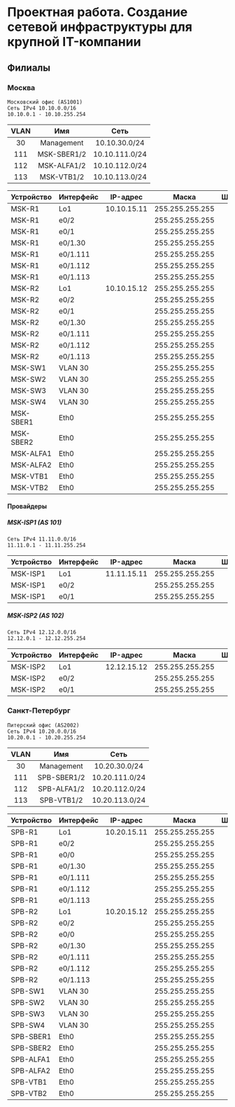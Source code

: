 # Проектная работа. Создание сетевой инфраструктуры для крупной IT-компании
## Филиалы
### Москва
```
Московский офис (AS1001)
Сеть IPv4 10.10.0.0/16
10.10.0.1 - 10.10.255.254
```
|    VLAN    |     Имя     |      Сеть     |
|:----------:|:-----------:|:-------------:|
|     30     | Management  | 10.10.30.0/24 |
|     111    | MSK-SBER1/2 | 10.10.111.0/24|
|     112    | MSK-ALFA1/2 | 10.10.112.0/24|
|     113    | MSK-VTB1/2  | 10.10.113.0/24|

|  Устройство  |  Интерфейс |   IP-адрес    |      Маска      |    Шлюз    |
|--------------|------------|---------------|-----------------|------------|
| MSK-R1       |    Lo1     | 10.10.15.11   | 255.255.255.255 |            |
| MSK-R1       |    e0/2    |               | 255.255.255.255 |            |
| MSK-R1       |    e0/1    |               | 255.255.255.255 |            |
| MSK-R1       |  e0/1.30   |               | 255.255.255.255 |            |
| MSK-R1       |  e0/1.111  |               | 255.255.255.255 |            |
| MSK-R1       |  e0/1.112  |               | 255.255.255.255 |            |
| MSK-R1       |  e0/1.113  |               | 255.255.255.255 |            |
| MSK-R2       |    Lo1     | 10.10.15.12   | 255.255.255.255 |            |
| MSK-R2       |    e0/2    |               | 255.255.255.255 |            |
| MSK-R2       |    e0/1    |               | 255.255.255.255 |            |
| MSK-R2       |  e0/1.30   |               | 255.255.255.255 |            |
| MSK-R2       |  e0/1.111  |               | 255.255.255.255 |            |
| MSK-R2       |  e0/1.112  |               | 255.255.255.255 |            |
| MSK-R2       |  e0/1.113  |               | 255.255.255.255 |            |
| MSK-SW1      |   VLAN 30  |               | 255.255.255.255 |            |
| MSK-SW2      |   VLAN 30  |               | 255.255.255.255 |            |
| MSK-SW3      |   VLAN 30  |               | 255.255.255.255 |            |
| MSK-SW4      |   VLAN 30  |               | 255.255.255.255 |            |
| MSK-SBER1    |   Eth0     |               | 255.255.255.255 |            |
| MSK-SBER2    |   Eth0     |               | 255.255.255.255 |            |
| MSK-ALFA1    |   Eth0     |               | 255.255.255.255 |            |
| MSK-ALFA2    |   Eth0     |               | 255.255.255.255 |            |
| MSK-VTB1     |   Eth0     |               | 255.255.255.255 |            |
| MSK-VTB2     |   Eth0     |               | 255.255.255.255 |            |

#### Провайдеры
##### MSK-ISP1 (AS 101)
```
Сеть IPv4 11.11.0.0/16
11.11.0.1 - 11.11.255.254
```
|  Устройство  |  Интерфейс |   IP-адрес    |      Маска      |    Шлюз    |
|--------------|------------|---------------|-----------------|------------|
| MSK-ISP1     |    Lo1     | 11.11.15.11   | 255.255.255.255 |            |
| MSK-ISP1     |    e0/2    |               | 255.255.255.255 |            |
| MSK-ISP1     |    e0/1    |               | 255.255.255.255 |            |

##### MSK-ISP2 (AS 102)
```
Сеть IPv4 12.12.0.0/16
12.12.0.1 - 12.12.255.254
```
|  Устройство  |  Интерфейс |   IP-адрес    |      Маска      |    Шлюз    |
|--------------|------------|---------------|-----------------|------------|
| MSK-ISP2     |    Lo1     | 12.12.15.12   | 255.255.255.255 |            |
| MSK-ISP2     |    e0/2    |               | 255.255.255.255 |            |
| MSK-ISP2     |    e0/1    |               | 255.255.255.255 |            |


### Санкт-Петербург
```
Питерский офис (AS2002)
Сеть IPv4 10.20.0.0/16
10.20.0.1 - 10.20.255.254
```
|    VLAN    |     Имя     |      Сеть     |
|:----------:|:-----------:|:-------------:|
|     30     | Management  | 10.20.30.0/24 |
|     111    | SPB-SBER1/2 | 10.20.111.0/24|
|     112    | SPB-ALFA1/2 | 10.20.112.0/24|
|     113    | SPB-VTB1/2  | 10.20.113.0/24|

|  Устройство  |  Интерфейс |   IP-адрес    |      Маска      |    Шлюз    |
|--------------|------------|---------------|-----------------|------------|
| SPB-R1       |    Lo1     | 10.20.15.11   | 255.255.255.255 |            |
| SPB-R1       |    e0/2    |               | 255.255.255.255 |            |
| SPB-R1       |    e0/0    |               | 255.255.255.255 |            |
| SPB-R1       |  e0/1.30   |               | 255.255.255.255 |            |
| SPB-R1       |  e0/1.111  |               | 255.255.255.255 |            |
| SPB-R1       |  e0/1.112  |               | 255.255.255.255 |            |
| SPB-R1       |  e0/1.113  |               | 255.255.255.255 |            |
| SPB-R2       |    Lo1     | 10.20.15.12   | 255.255.255.255 |            |
| SPB-R2       |    e0/2    |               | 255.255.255.255 |            |
| SPB-R2       |    e0/0    |               | 255.255.255.255 |            |
| SPB-R2       |  e0/1.30   |               | 255.255.255.255 |            |
| SPB-R2       |  e0/1.111  |               | 255.255.255.255 |            |
| SPB-R2       |  e0/1.112  |               | 255.255.255.255 |            |
| SPB-R2       |  e0/1.113  |               | 255.255.255.255 |            |
| SPB-SW1      |   VLAN 30  |               | 255.255.255.255 |            |
| SPB-SW2      |   VLAN 30  |               | 255.255.255.255 |            |
| SPB-SW3      |   VLAN 30  |               | 255.255.255.255 |            |
| SPB-SW4      |   VLAN 30  |               | 255.255.255.255 |            |
| SPB-SBER1    |   Eth0     |               | 255.255.255.255 |            |
| SPB-SBER2    |   Eth0     |               | 255.255.255.255 |            |
| SPB-ALFA1    |   Eth0     |               | 255.255.255.255 |            |
| SPB-ALFA2    |   Eth0     |               | 255.255.255.255 |            |
| SPB-VTB1     |   Eth0     |               | 255.255.255.255 |            |
| SPB-VTB2     |   Eth0     |               | 255.255.255.255 |            |
